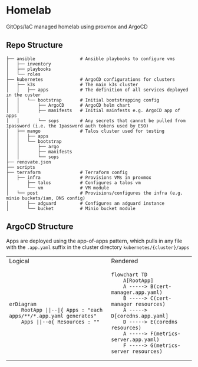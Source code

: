 # Homelab

GitOps/IaC managed homelab using proxmox and ArgoCD

## Repo Structure

```
├── ansible                 # Ansible playbooks to configure vms
│   ├── inventory
│   ├── playbooks
│   └── roles
├── kubernetes              # ArgoCD configurations for clusters
│   ├── k3s                 # The main k3s cluster
│   │   ├── apps            # The definition of all services deployed in the custer
│   │   └── bootstrap       # Initial bootstrapping config
│   │       ├── ArgoCD      # ArgoCD helm chart 
│   │       ├── manifests   # Initial mainfests e.g. ArgoCD app of apps
│   │       └── sops        # Any secrets that cannot be pulled from 1password (i.e. the 1password auth tokens used by ESO)
│   ├── mango               # Talos cluster used for testing
│   │   ├── apps
│   │   └── bootstrap
│   │       ├── argo
│   │       ├── manifests
│   │       └── sops
├── renovate.json           
├── scripts
├── terraform               # Terraform config
│   ├── infra               # Provisions VMs in proxmox
│       ├── talos           # Configures a talos vm
│       └── vm              # VM module
│   └── post                # Provisions/configures the infra (e.g. minio buckets/iam, DNS config)
│       ├── adguard         # Configures an adguard instance
│       └── bucket          # Minio bucket module
```

## ArgoCD Structure

Apps are deployed using the app-of-apps pattern, which pulls in any file with the `.app.yaml` suffix in the cluster directory `kubernetes/{cluster}/apps`

<table>
<tr>
<td>Logical</td>
<td>Rendered</td>
</tr>
<tr>
<td>

```mermaid
erDiagram
    RootApp ||--|{ Apps : "each apps/**/*.app.yaml generates"
    Apps ||--o{ Resources : ""
```

</td>
<td>

```mermaid
flowchart TD
    A[RootApp] 
    A -----> B(cert-manager.app.yaml)
    B -----> C(cert-manager resources)
    A -----> D[coredns.app.yaml]
    D -----> E(coredns resources)
    A -----> F(metrics-server.app.yaml)
    F -----> G(metrics-server resources)
```

</td>
</tr>
</table>
